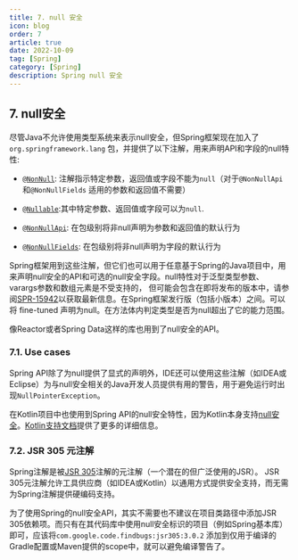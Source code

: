 ```yaml
---
title: 7. null 安全
icon: blog
order: 7
article: true
date: 2022-10-09
tag: [Spring]
category: [Spring]
description: Spring null 安全
---
```


<a id="null-safety"></a>

[](#null-safety)7\. null安全
--------------------------

尽管Java不允许使用类型系统来表示null安全，但Spring框架现在加入了`org.springframework.lang` 包，并提供了以下注解，用来声明API和字段的null特性:

*   [`@NonNull`](https://docs.spring.io/spring-framework/docs/5.1.3.BUILD-SNAPSHOT/javadoc-api/org/springframework/lang/NonNull.html): 注解指示特定参数，返回值或字段不能为`null`（对于`@NonNullApi`和`@NonNullFields` 适用的参数和返回值不需要）

*   [`@Nullable`](https://docs.spring.io/spring-framework/docs/5.1.3.BUILD-SNAPSHOT/javadoc-api/org/springframework/lang/Nullable.html):其中特定参数、返回值或字段可以为`null`.

*   [`@NonNullApi`](https://docs.spring.io/spring-framework/docs/5.1.3.BUILD-SNAPSHOT/javadoc-api/org/springframework/lang/NonNullApi.html): 在包级别将非null声明为参数和返回值的默认行为

*   [`@NonNullFields`](https://docs.spring.io/spring-framework/docs/5.1.3.BUILD-SNAPSHOT/javadoc-api/org/springframework/lang/NonNullFields.html): 在包级别将非null声明为字段的默认行为


Spring框架用到这些注解，但它们也可以用于任意基于Spring的Java项目中，用来声明null安全的API和可选的null安全字段。null特性对于泛型类型参数、varargs参数和数组元素是不受支持的， 但可能会包含在即将发布的版本中，请参阅[SPR-15942](https://jira.spring.io/browse/SPR-15942)以获取最新信息。在Spring框架发行版（包括小版本）之间。可以将 fine-tuned 声明为null。在方法体内判定类型是否为null超出了它的能力范围。

像Reactor或者Spring Data这样的库也用到了null安全的API。

<a id="use-cases"></a>

### [](#use-cases)7.1. Use cases

Spring API除了为null提供了显式的声明外，IDE还可以使用这些注解（如IDEA或Eclipse）为与null安全相关的Java开发人员提供有用的警告，用于避免运行时出现`NullPointerException`。

在Kotlin项目中也使用到Spring API的null安全特性，因为Kotlin本身支持[null安全](https://kotlinlang.org/docs/reference/null-safety.html)。[Kotlin支持文档](languages.html#kotlin-null-safety)提供了更多的详细信息。

<a id="jsr-305-meta-annotations"></a>

### [](#jsr-305-meta-annotations)7.2. JSR 305 元注解

Spring注解是被[JSR 305](https://jcp.org/en/jsr/detail?id=305)注解的元注解（一个潜在的但广泛使用的JSR）。 JSR 305元注解允许工具供应商（如IDEA或Kotlin）以通用方式提供安全支持，而无需为Spring注解提供硬编码支持。

为了使用Spring的null安全API，其实不需要也不建议在项目类路径中添加JSR 305依赖项。而只有在其代码库中使用null安全标识的项目（例如Spring基本库） 即可，应该将`com.google.code.findbugs:jsr305:3.0.2` 添加到仅用于编译的Gradle配置或Maven提供的scope中，就可以避免编译警告了。